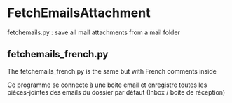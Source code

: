 # FetchEmailsAttachment
fetchemails.py : save all mail attachments from a mail folder
## fetchemails_french.py
The fetchemails_french.py is the same but with French comments inside

Ce programme se connecte à une boite email et enregistre toutes les pièces-jointes des emails du dossier par défaut (Inbox / boite de réception)
